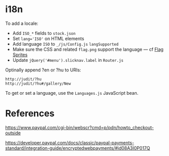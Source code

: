 # i18n

To add a locale:

* Add `ISO_*` fields to `stock.json`
* Set `lang='ISO'` on HTML elements
* Add language `ISO` to `_/js/Config.js` `langSupported`
* Make sure the CSS and related `flag.png` support the language — cf [Flag Sprites](http://www.flag-sprites.com/)
* Update `jQuery('#menu').slicknav.label` in `Router.js`

Optinally append ?en or ?hu to URIs:

    http://judit/?hu
    http://judit/?hu#/gallery/New

To get or set a language, use the `Languages.js` JavaScript bean.

# References

https://www.paypal.com/cgi-bin/webscr?cmd=p/pdn/howto_checkout-outside

https://developer.paypal.com/docs/classic/paypal-payments-standard/integration-guide/encryptedwebpayments/#id08A3I0P017Q

